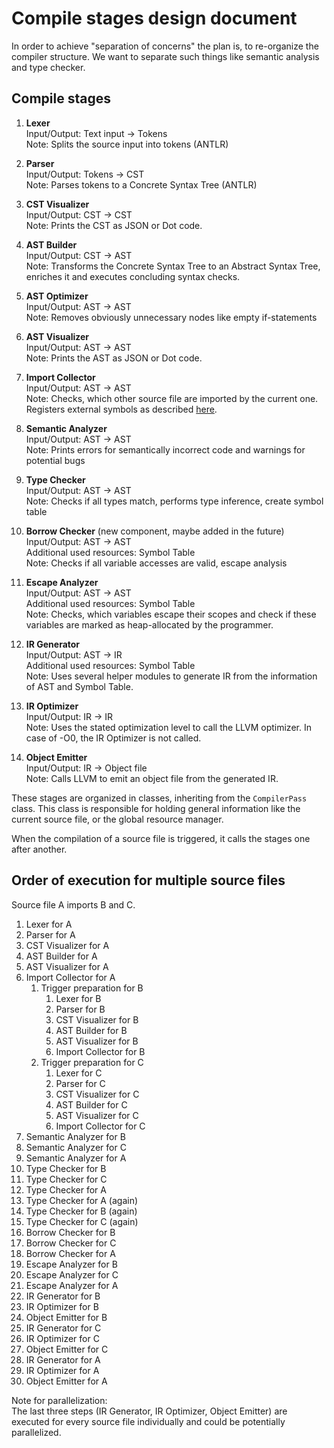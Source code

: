 # Compile stages design document

In order to achieve "separation of concerns" the plan is, to re-organize the compiler structure. We want to separate
such things like semantic analysis and type checker.

## Compile stages

1.  **Lexer** <br>
    Input/Output: Text input -> Tokens <br>
    Note: Splits the source input into tokens (ANTLR)

2.  **Parser** <br>
    Input/Output: Tokens -> CST <br>
    Note: Parses tokens to a Concrete Syntax Tree (ANTLR)

3.  **CST Visualizer** <br>
    Input/Output: CST -> CST <br>
    Note: Prints the CST as JSON or Dot code.

4.  **AST Builder** <br>
    Input/Output: CST -> AST <br>
    Note: Transforms the Concrete Syntax Tree to an Abstract Syntax Tree, enriches it and executes concluding syntax checks.

5.  **AST Optimizer** <br>
    Input/Output: AST -> AST <br>
    Note: Removes obviously unnecessary nodes like empty if-statements

6.  **AST Visualizer** <br>
    Input/Output: AST -> AST <br>
    Note: Prints the AST as JSON or Dot code.

7.  **Import Collector** <br>
    Input/Output: AST -> AST <br>
    Note: Checks, which other source file are imported by the current one. Registers external symbols as described
    [here](./better-imports.md).

8.  **Semantic Analyzer** <br>
    Input/Output: AST -> AST <br>
    Note: Prints errors for semantically incorrect code and warnings for potential bugs

9.  **Type Checker** <br>
    Input/Output: AST -> AST <br>
    Note: Checks if all types match, performs type inference, create symbol table

10. **Borrow Checker** (new component, maybe added in the future) <br>
    Input/Output: AST -> AST <br>
    Additional used resources: Symbol Table <br>
    Note: Checks if all variable accesses are valid, escape analysis

11. **Escape Analyzer** <br>
    Input/Output: AST -> AST <br>
    Additional used resources: Symbol Table <br>
    Note: Checks, which variables escape their scopes and check if these variables are marked as heap-allocated by the programmer.

12. **IR Generator** <br>
    Input/Output: AST -> IR <br>
    Additional used resources: Symbol Table <br>
    Note: Uses several helper modules to generate IR from the information of AST and Symbol Table.

13. **IR Optimizer** <br>
    Input/Output: IR -> IR <br>
    Note: Uses the stated optimization level to call the LLVM optimizer. In case of -O0, the IR Optimizer is not called.

14. **Object Emitter** <br>
    Input/Output: IR -> Object file <br>
    Note: Calls LLVM to emit an object file from the generated IR.

These stages are organized in classes, inheriting from the `CompilerPass` class. This class is responsible for holding
general information like the current source file, or the global resource manager.

When the compilation of a source file is triggered, it calls the stages one after another.

## Order of execution for multiple source files

Source file A imports B and C.

1. Lexer for A
2. Parser for A
3. CST Visualizer for A
4. AST Builder for A
5. AST Visualizer for A
6. Import Collector for A
   1. Trigger preparation for B
      1. Lexer for B
      2. Parser for B
      3. CST Visualizer for B
      4. AST Builder for B
      5. AST Visualizer for B
      6. Import Collector for B
   2. Trigger preparation for C
       1. Lexer for C
       2. Parser for C
       3. CST Visualizer for C
       4. AST Builder for C
       5. AST Visualizer for C
       6. Import Collector for C
7. Semantic Analyzer for B
8. Semantic Analyzer for C
9. Semantic Analyzer for A
10. Type Checker for B
11. Type Checker for C
12. Type Checker for A
13. Type Checker for A (again)
14. Type Checker for B (again)
15. Type Checker for C (again)
16. Borrow Checker for B
17. Borrow Checker for C
18. Borrow Checker for A
19. Escape Analyzer for B
20. Escape Analyzer for C
21. Escape Analyzer for A
22. IR Generator for B
23. IR Optimizer for B
24. Object Emitter for B
25. IR Generator for C
26. IR Optimizer for C
27. Object Emitter for C
28. IR Generator for A
29. IR Optimizer for A
30. Object Emitter for A

Note for parallelization: <br>
The last three steps (IR Generator, IR Optimizer, Object Emitter) are executed for every source file individually and
could be potentially parallelized.